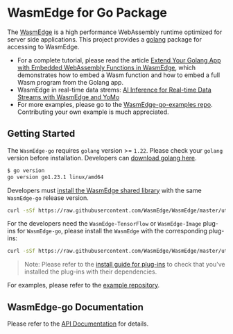 # WasmEdge for Go Package

The [WasmEdge](https://github.com/WasmEdge/WasmEdge) is a high performance WebAssembly runtime optimized for server side applications. This project provides a [golang](https://golang.org/) package for accessing to WasmEdge.

* For a complete tutorial, please read the article [Extend Your Golang App with Embedded WebAssembly Functions in WasmEdge](https://www.secondstate.io/articles/extend-golang-app-with-webassembly-rust/), which demonstrates how to embed a Wasm function and how to embed a full Wasm program from the Golang app.
* WasmEdge in real-time data strems: [AI Inference for Real-time Data Streams with WasmEdge and YoMo](https://www.secondstate.io/articles/yomo-wasmedge-real-time-data-streams/)
* For more examples, please go to the [WasmEdge-go-examples repo](https://github.com/second-state/WasmEdge-go-examples). Contributing your own example is much appreciated.

## Getting Started

The `WasmEdge-go` requires `golang` version >= `1.22`. Please check your `golang` version before installation.
Developers can [download golang here](https://golang.org/dl/).

```bash
$ go version
go version go1.23.1 linux/amd64
```

Developers must [install the WasmEdge shared library](https://wasmedge.org/docs/start/install) with the same `WasmEdge-go` release version.

```bash
curl -sSf https://raw.githubusercontent.com/WasmEdge/WasmEdge/master/utils/install.sh | bash -s -- -v 0.13.5
```

For the developers need the `WasmEdge-TensorFlow` or `WasmEdge-Image` plug-ins for `WasmEdge-go`, please install the `WasmEdge` with the corresponding plug-ins:

```bash
curl -sSf https://raw.githubusercontent.com/WasmEdge/WasmEdge/master/utils/install.sh | bash -s -- --plugins wasmedge_tensorflow wasmedge_tensorflowlite wasmedge_image -v 0.13.5
```

> Note: Please refer to the [install guide for plug-ins](https://wasmedge.org/docs/start/install/#install-wasmedge-plug-ins-and-dependencies) to check that you've installed the plug-ins with their dependencies.

For examples, please refer to the [example repository](https://github.com/second-state/WasmEdge-go-examples/).

## WasmEdge-go Documentation

Please refer to the [API Documentation](https://wasmedge.org/docs/embed/go/reference/latest) for details.
